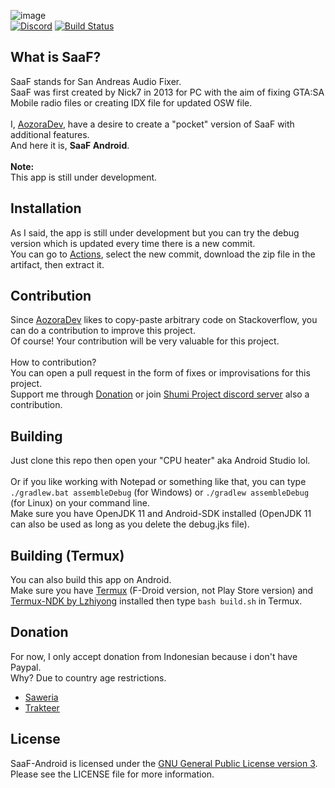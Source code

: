 ![image](https://repository-images.githubusercontent.com/374664892/2808cf99-1094-4c91-b785-1f695165bd2f) \
[![Discord](https://discordapp.com/api/guilds/727819855222407239/widget.png?style=shield)](https://discord.gg/nVXqAJD) [![Build Status](https://github.com/Shumi-Project/SaaF-Android/workflows/Build/badge.svg)](https://github.com/Shumi-Project/SaaF-Android/actions)
## What is SaaF?
SaaF stands for San Andreas Audio Fixer. \
SaaF was first created by Nick7 in 2013 for PC with the aim of fixing GTA:SA Mobile radio files or creating IDX file for updated OSW file. \
\
I, [AozoraDev](https://github.com/AozoraDev), have a desire to create a "pocket" version of SaaF with additional features. \
And here it is, **SaaF Android**. \
\
**Note:** \
This app is still under development.
## Installation
As I said, the app is still under development but you can try the debug version which is updated every time there is a new commit. \
You can go to [Actions](https://github.com/Shumi-Project/SaaF-Android/actions), select the new commit, download the zip file in the artifact, then extract it.
## Contribution
Since [AozoraDev](https://github.com/AozoraDev) likes to copy-paste arbitrary code on Stackoverflow, you can do a contribution to improve this project. \
Of course! Your contribution will be very valuable for this project. \
\
How to contribution? \
You can open a pull request in the form of fixes or improvisations for this project. \
Support me through [Donation](#Donation) or join [Shumi Project discord server](https://discord.gg/nVXqAJD) also a contribution.
## Building
Just clone this repo then open your "CPU heater" aka Android Studio lol. \
\
Or if you like working with Notepad or something like that, you can type `./gradlew.bat assembleDebug` (for Windows) or `./gradlew assembleDebug` (for Linux) on your command line. \
Make sure you have OpenJDK 11 and Android-SDK installed (OpenJDK 11 can also be used as long as you delete the debug.jks file).
## Building (Termux)
You can also build this app on Android. \
Make sure you have [Termux](https://github.com/termux/termux-app) (F-Droid version, not Play Store version) and [Termux-NDK by Lzhiyong](https://github.com/Lzhiyong/termux-ndk) installed then type `bash build.sh` in Termux.
## Donation
For now, I only accept donation from Indonesian because i don't have Paypal. \
Why? Due to country age restrictions.
- [Saweria](https://saweria.co/AozoraDev)
- [Trakteer](https://trakteer.id/AozoraDev)

## License
SaaF-Android is licensed under the [GNU General Public License version 3](https://opensource.org/licenses/GPL-3.0). \
Please see the LICENSE file for more information.